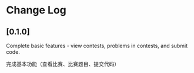 # Change Log

## [0.1.0]

Complete basic features - view contests, problems in contests, and submit code.

完成基本功能（查看比赛、比赛题目、提交代码）
